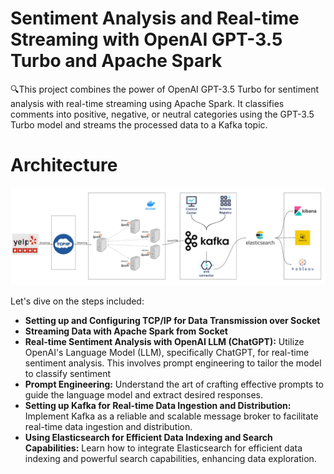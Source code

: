 # Sentiment Analysis and Real-time Streaming with OpenAI GPT-3.5 Turbo and Apache Spark

🔍This project combines the power of OpenAI GPT-3.5 Turbo for sentiment analysis with real-time streaming using Apache Spark. It classifies comments into positive, negative, or neutral categories using the GPT-3.5 Turbo model and streams the processed data to a Kafka topic.

# Architecture
![](src/assets/System_architecture.png)

Let's dive on the steps included: 
- **Setting up and Configuring TCP/IP for Data Transmission over Socket** 
- **Streaming Data with Apache Spark from Socket**
- **Real-time Sentiment Analysis with OpenAI LLM (ChatGPT):** Utilize OpenAI's Language Model (LLM), specifically ChatGPT, for real-time sentiment analysis. This involves prompt engineering to tailor the model to classify sentiment
- **Prompt Engineering:** Understand the art of crafting effective prompts to guide the language model and extract desired responses.
- **Setting up Kafka for Real-time Data Ingestion and Distribution:** Implement Kafka as a reliable and scalable message broker to facilitate real-time data ingestion and distribution.
- **Using Elasticsearch for Efficient Data Indexing and Search Capabilities:** Learn how to integrate Elasticsearch for efficient data indexing and powerful search capabilities, enhancing data exploration.
